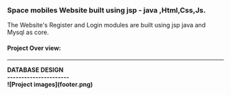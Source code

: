 <h3>Space mobiles Website built using jsp - java ,Html,Css,Js.</h3>
The Website's Register and Login modules are built using jsp java and Mysql as core.<br>
<h4>Project Over view:<h4>
<hr></hr>
DATABASE DESIGN <br>
----------------------<br>
![Project images](footer.png)


